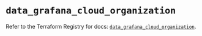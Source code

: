 # `data_grafana_cloud_organization`

Refer to the Terraform Registry for docs: [`data_grafana_cloud_organization`](https://registry.terraform.io/providers/grafana/grafana/3.15.3/docs/data-sources/cloud_organization).

